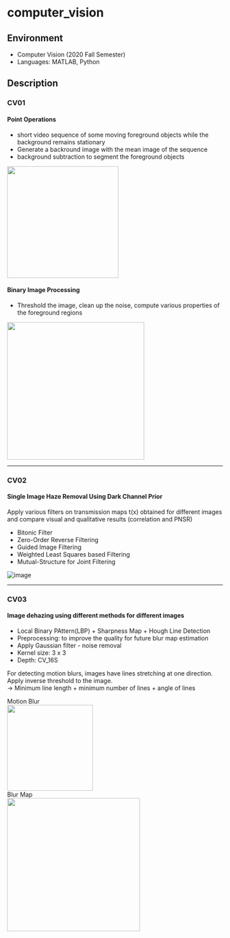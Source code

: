 # computer_vision

## Environment
- Computer Vision (2020 Fall Semester)
- Languages: MATLAB, Python


## Description
### CV01
#### Point Operations
- short video sequence of some moving foreground objects while the background remains stationary
- Generate a backround image with the mean image of the sequence
- background subtraction to segment the foreground objects <br/>
<img src="https://user-images.githubusercontent.com/45842934/216033818-e3b7a9b4-932b-40a3-98f7-514dac254b84.png" height="260" />

#### Binary Image Processing 
- Threshold the image, clean up the noise, compute various properties of the foreground regions
<img src="https://user-images.githubusercontent.com/45842934/216032753-4ea3a746-1c70-451e-a5b7-1304bc91f85b.png" height="320" />

---

### CV02
#### Single Image Haze Removal Using Dark Channel Prior
 Apply various filters on transmission maps t(x) obtained for different images and compare visual and qualitative results (correlation and PNSR)
- Bitonic Filter
- Zero-Order Reverse Filtering
- Guided Image Filtering
- Weighted Least Squares based Filtering
- Mutual-Structure for Joint Filtering

![image](https://user-images.githubusercontent.com/45842934/215753442-8af11453-32d3-4f27-8bf0-02fb69844b53.png)


---

### CV03
#### Image dehazing using different methods for different images
- Local Binary PAttern(LBP) + Sharpness Map + Hough Line Detection
- Preprocessing: to improve the quality for future blur map estimation
- Apply Gaussian filter  - noise removal
- Kernel size: 3 x 3
- Depth: CV_16S

For detecting motion blurs, images have lines stretching at one direction. Apply inverse threshold to the image. <br/>
-> Minimum line length + minimum number of lines + angle of lines

Motion Blur <br/>
<img src="https://user-images.githubusercontent.com/45842934/215755083-72d247f7-ee7c-4583-8705-49677b6dc275.png" height="200" />
<br/>
Blur Map <br/>
<img src="https://user-images.githubusercontent.com/45842934/215755480-57d018d4-619d-47b2-97a1-8a4197bc1ab3.png" height="310" />
